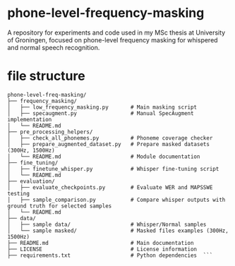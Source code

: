 # phone-level-frequency-masking
A repository for experiments and code used in my MSc thesis at University of Groningen, focused on phone-level frequency masking for whispered and normal speech recognition.

# file structure
```
phone-level-freq-masking/ 
├── frequency_masking/ 
│   ├── low_frequency_masking.py       # Main masking script 
│   ├── specaugment.py                 # Manual SpecAugment implementation 
│   └── README.md                       
├── pre_processing_helpers/ 
│   ├── check_all_phonemes.py          # Phoneme coverage checker 
│   ├── prepare_augmented_dataset.py   # Prepare masked datasets (300Hz, 1500Hz) 
│   └── README.md                      # Module documentation 
├── fine_tuning/ 
│   ├── finetune_whisper.py            # Whisper fine-tuning script 
│   └── README.md                      
├── evaluation/ 
│   ├── evaluate_checkpoints.py        # Evaluate WER and MAPSSWE testing 
│   ├── sample_comparison.py           # Compare whisper outputs with ground truth for selected samples 
│   └── README.md                       
├── data/ 
│   ├── sample data/                   # Whisper/Normal samples
│   └── sample masked/                 # Masked files examples (300Hz, 1500Hz) 
├── README.md                          # Main documentation 
├── LICENSE                            # License information 
├── requirements.txt                   # Python dependencies  ```
